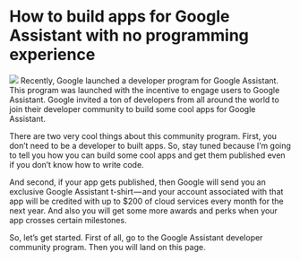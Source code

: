 # How to build apps for Google Assistant with no programming experience
<img src="https://cdn-images-1.medium.com/max/1600/1*b-C4a_VPFWHv6A4imIvN-w.jpeg">
Recently, Google launched a developer program for Google Assistant. This program was launched with the incentive to engage users to Google Assistant. Google invited a ton of developers from all around the world to join their developer community to build some cool apps for Google Assistant.

There are two very cool things about this community program. First, you don’t need to be a developer to built apps. So, stay tuned because I’m going to tell you how you can build some cool apps and get them published even if you don’t know how to write code.

And second, if your app gets published, then Google will send you an exclusive Google Assistant t-shirt — and your account associated with that app will be credited with up to $200 of cloud services every month for the next year. And also you will get some more awards and perks when your app crosses certain milestones.

So, let’s get started. First of all, go to the Google Assistant developer community program. Then you will land on this page.
